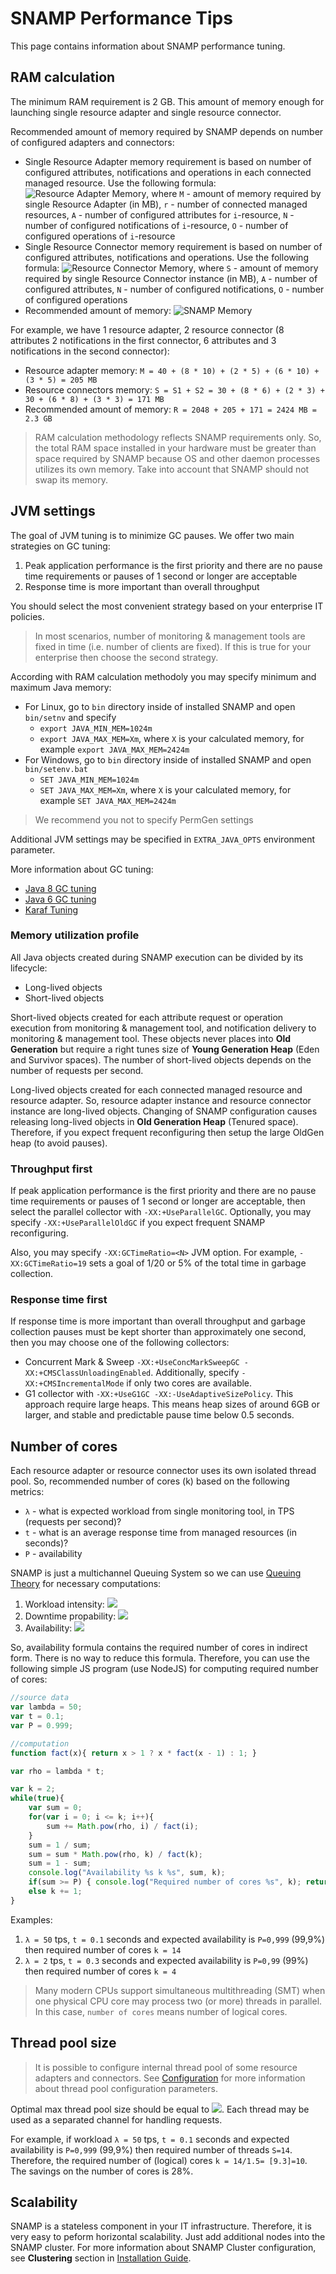 SNAMP Performance Tips
====
This page contains information about SNAMP performance tuning.

## RAM calculation
The minimum RAM requirement is 2 GB. This amount of memory enough for launching single resource adapter and single resource connector.

Recommended amount of memory required by SNAMP depends on number of configured adapters and connectors:
* Single Resource Adapter memory requirement is based on number of configured attributes, notifications and operations in each connected managed resource. Use the following formula: ![Resource Adapter Memory](http://latex.codecogs.com/gif.latex?M=40&plus;\sum_{i=1}^{r}A\times&space;10&plus;N\times&space;5&plus;O), where `M` - amount of memory required by single Resource Adapter (in MB), `r` - number of connected managed resources, `A` - number of configured attributes for `i`-resource, `N` - number of configured notifications of `i`-resource, `O` - number of configured operations of `i`-resource
* Single Resource Connector memory requirement is based on number of configured attributes, notifications and operations. Use the following formula: ![Resource Connector Memory](http://latex.codecogs.com/gif.latex?S=30&plus;A\times&space;6&plus;N\times&space;3&plus;O), where `S` - amount of memory required by single Resource Connector instance (in MB), `A` - number of configured attributes, `N` - number of configured notifications, `O` - number of configured operations
* Recommended amount of memory: ![SNAMP Memory](http://latex.codecogs.com/gif.latex?R=2048&space;&plus;&space;\sum_{i=1}^{r}S_{i}&plus;\sum_{i=1}^{r}M_{i})

For example, we have 1 resource adapter, 2 resource connector (8 attributes 2 notifications in the first connector, 6 attributes and 3 notifications in the second connector):
* Resource adapter memory: `M = 40 + (8 * 10) + (2 * 5) + (6 * 10) + (3 * 5) = 205 MB`
* Resource connectors memory: `S = S1 + S2 = 30 + (8 * 6) + (2 * 3) + 30 + (6 * 8) + (3 * 3) = 171 MB`
* Recommended amount of memory: `R = 2048 + 205 + 171 = 2424 MB = 2.3 GB`

> RAM calculation methodology reflects SNAMP requirements only. So, the total RAM space installed in your hardware must be greater than space required by SNAMP because OS and other daemon processes utilizes its own memory. Take into account that SNAMP should not swap its memory.

## JVM settings
The goal of JVM tuning is to minimize GC pauses. We offer two main strategies on GC tuning:
1. Peak application performance is the first priority and there are no pause time requirements or pauses of 1 second or longer are acceptable
1. Response time is more important than overall throughput

You should select the most convenient strategy based on your enterprise IT policies.
> In most scenarios, number of monitoring & management tools are fixed in time (i.e. number of clients are fixed). If this is true for your enterprise then choose the second strategy.

According with RAM calculation methodoly you may specify minimum and maximum Java memory:
* For Linux, go to `bin` directory inside of installed SNAMP and open `bin/setnv` and specify
	* `export JAVA_MIN_MEM=1024m`
	* `export JAVA_MAX_MEM=Xm`, where `X` is your calculated memory, for example `export JAVA_MAX_MEM=2424m`
* For Windows, go to `bin` directory inside of installed SNAMP and open `bin/setenv.bat`
	* `SET JAVA_MIN_MEM=1024m`
	* `SET JAVA_MAX_MEM=Xm`,  where `X` is your calculated memory, for example `SET JAVA_MAX_MEM=2424m`

> We recommend you not to specify PermGen settings

Additional JVM settings may be specified in `EXTRA_JAVA_OPTS` environment parameter.

More information about GC tuning:
* [Java 8 GC tuning](http://docs.oracle.com/javase/8/docs/technotes/guides/vm/gctuning/index.html)
* [Java 6 GC tuning](http://www.oracle.com/technetwork/java/javase/gc-tuning-6-140523.html)
* [Karaf Tuning](http://karaf.apache.org/manual/latest/users-guide/tuning.html)


### Memory utilization profile
All Java objects created during SNAMP execution can be divided by its lifecycle:
* Long-lived objects
* Short-lived objects

Short-lived objects created for each attribute request or operation execution from monitoring & management tool, and notification delivery to monitoring & management tool. These objects never places into **Old Generation** but require a right tunes size of **Young Generation Heap** (Eden and Survivor spaces). The number of short-lived objects depends on the number of requests per second.

Long-lived objects created for each connected managed resource and resource adapter. So, resource adapter instance and resource connector instance are long-lived objects. Changing of SNAMP configuration causes releasing long-lived objects in **Old Generation Heap** (Tenured space). Therefore, if you expect frequent reconfiguring then setup the large OldGen heap (to avoid pauses).

### Throughput first
If peak application performance is the first priority and there are no pause time requirements or pauses of 1 second or longer are acceptable, then select the parallel collector with `-XX:+UseParallelGC`. Optionally, you may specify `-XX:+UseParallelOldGC` if you expect frequent SNAMP reconfiguring.

Also, you may specify `-XX:GCTimeRatio=<N>` JVM option. For example, `-XX:GCTimeRatio=19` sets a goal of 1/20 or 5% of the total time in garbage collection.


### Response time first
If response time is more important than overall throughput and garbage collection pauses must be kept shorter than approximately one second, then you may choose one of the following collectors:
* Concurrent Mark & Sweep `-XX:+UseConcMarkSweepGC -XX:+CMSClassUnloadingEnabled`. Additionally, specify `-XX:+CMSIncrementalMode` if only two cores are available.
* G1 collector with `-XX:+UseG1GC -XX:-UseAdaptiveSizePolicy`. This approach require large heaps. This means heap sizes of around 6GB or larger, and stable and predictable pause time below 0.5 seconds.


## Number of cores
Each resource adapter or resource connector uses its own isolated thread pool.
So, recommended number of cores (k) based on the following metrics:
* `λ` - what is expected workload from single monitoring tool, in TPS (requests per second)?
* `t` - what is an average response time from managed resources (in seconds)?
* `P` - availability

SNAMP is just a multichannel Queuing System so we can use [Queuing Theory](https://en.wikipedia.org/wiki/Queueing_theory) for necessary computations:
1. Workload intensity: ![](http://latex.codecogs.com/gif.latex?\rho=\lambda\times&space;t)
1. Downtime propability: ![](http://latex.codecogs.com/gif.latex?p_{0}=\frac{1}{\sum_{i=0}^{k}\frac{\rho^{i}}{i!}})
1. Availability: ![](http://latex.codecogs.com/gif.latex?P=1-\frac{\rho^{k}}{k!}\rho_{0})

So, availability formula contains the required number of cores in indirect form. There is no way to reduce this formula. Therefore, you can use the following simple JS program (use NodeJS) for computing required number of cores:
```js
//source data
var lambda = 50;
var t = 0.1;
var P = 0.999;

//computation
function fact(x){ return x > 1 ? x * fact(x - 1) : 1; }

var rho = lambda * t;

var k = 2;
while(true){
	var sum = 0;
	for(var i = 0; i <= k; i++){
		sum += Math.pow(rho, i) / fact(i);
	}
	sum = 1 / sum;
	sum = sum * Math.pow(rho, k) / fact(k);
	sum = 1 - sum;
	console.log("Availability %s k %s", sum, k);
	if(sum >= P) { console.log("Required number of cores %s", k); return;}
	else k += 1;
}
```

Examples:

1. `λ = 50` tps, `t = 0.1` seconds and expected availability is `P=0,999` (99,9%) then required number of cores `k = 14`
1. `λ = 2` tps, `t = 0.3` seconds and expected availability is `P=0,99` (99%) then required number of cores `k = 4`

> Many modern CPUs support simultaneous multithreading (SMT) when one physical CPU core may process two (or more) threads in parallel. In this case, `number of cores` means number of logical cores.

## Thread pool size
> It is possible to configure internal thread pool of some resource adapters and connectors. See [Configuration](configuration.md) for more information about thread pool configuration parameters.

Optimal max thread pool size should be equal to ![](http://latex.codecogs.com/gif.latex?S=1.5\times&space;k). Each thread may be used as a separated channel for handling requests.

For example, if workload `λ = 50` tps, `t = 0.1` seconds and expected availability is `P=0,999` (99,9%) then required number of threads `S=14`. Therefore, the required number of (logical) cores `k = 14/1.5= [9.3]=10`. The savings on the number of cores is 28%.

## Scalability
SNAMP is a stateless component in your IT infrastructure. Therefore, it is very easy to peform horizontal scalability. Just add additional nodes into the SNAMP cluster. For more information about SNAMP Cluster configuration, see **Clustering** section in [Installation Guide](installation.md).
